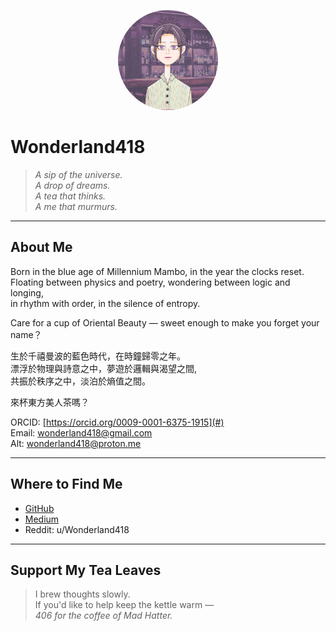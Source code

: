 <link rel="stylesheet" href="/assets/css/style.css">

<p align="center">
  <img src="./23667A09-410E-4D62-8EB3-4ED507B3A6ED (1).jpg" width="160" style="border-radius: 50%"><br>
</p>

# Wonderland418

> *A sip of the universe.*  
> *A drop of dreams.*  
> *A tea that thinks.*  
> *A me that murmurs.*

---

## About Me

Born in the blue age of Millennium Mambo, 
in the year the clocks reset.  
Floating between physics and poetry, 
wondering between logic and longing,  
in rhythm with order, in the silence of entropy.

Care for a cup of Oriental Beauty — sweet enough to make you forget your name？

生於千禧曼波的藍色時代，在時鐘歸零之年。  
漂浮於物理與詩意之中，夢遊於邏輯與渴望之間,  
共振於秩序之中，淡泊於熵值之間。

來杯東方美人茶嗎？

ORCID: [https://orcid.org/0009-0001-6375-1915](#)  
Email: wonderland418@gmail.com  
Alt: wonderland418@proton.me 

---

## Where to Find Me

- [GitHub](https://github.com/wonderland418)
- [Medium](https://medium.com/@Wonderland418)
- Reddit: u/Wonderland418

---

## Support My Tea Leaves

> I brew thoughts slowly.  
> If you'd like to help keep the kettle warm —  
> *406 for the coffee of Mad Hatter.*
